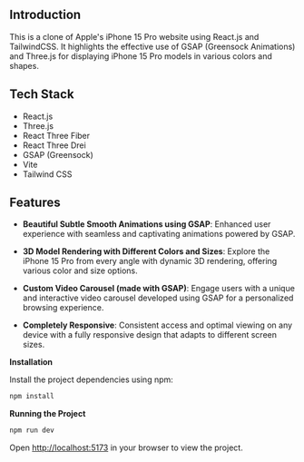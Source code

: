 ## <a name="introduction"> Introduction</a>

This is a clone of Apple's iPhone 15 Pro website using React.js and TailwindCSS. It highlights the effective use of GSAP (Greensock Animations) and Three.js for displaying iPhone 15 Pro models in various colors and shapes.

## <a name="tech-stack"> Tech Stack</a>

- React.js
- Three.js
- React Three Fiber
- React Three Drei
- GSAP (Greensock)
- Vite
- Tailwind CSS

## <a name="features"> Features</a>

- **Beautiful Subtle Smooth Animations using GSAP**: Enhanced user experience with seamless and captivating animations powered by GSAP.

- **3D Model Rendering with Different Colors and Sizes**: Explore the iPhone 15 Pro from every angle with dynamic 3D rendering, offering various color and size options.

- **Custom Video Carousel (made with GSAP)**: Engage users with a unique and interactive video carousel developed using GSAP for a personalized browsing experience.

- **Completely Responsive**: Consistent access and optimal viewing on any device with a fully responsive design that adapts to different screen sizes.

**Installation**

Install the project dependencies using npm:

```bash
npm install
```

**Running the Project**

```bash
npm run dev
```

Open [http://localhost:5173](http://localhost:5173) in your browser to view the project.

